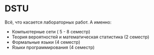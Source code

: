 # DSTU
Всё, что касается лабораторных работ. А именно:
- Компьютерные сети ( 5 - 8 семестр)
- Теория вероятностей и математическая статистика (2 семестр)
- Формальные языки (4 семестр)
- Языки программирования (4 семестр)
